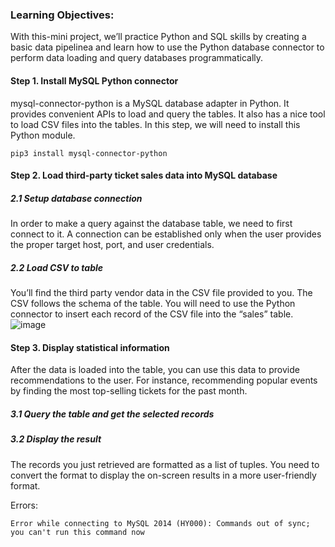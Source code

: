 ### Learning Objectives:
With this-mini project, we’ll practice Python and SQL skills by creating a basic data pipelinea and learn how to use the Python database connector to perform data loading and query
databases programmatically.

#### Step 1. Install MySQL Python connector

mysql-connector-python is a MySQL database adapter in Python. It provides convenient APIs to
load and query the tables. It also has a nice tool to load CSV files into the tables. In this step,
we will need to install this Python module.

`pip3 install mysql-connector-python`

#### Step 2. Load third-party ticket sales data into MySQL database

##### 2.1 Setup database connection
In order to make a query against the database table, we need to first connect to it. A connection
can be established only when the user provides the proper target host, port, and user
credentials.

##### 2.2 Load CSV to table
You’ll find the third party vendor data in the CSV file provided to you. The CSV follows the
schema of the table. You will need to use the Python connector to insert each record of the CSV
file into the “sales” table.
![image](https://user-images.githubusercontent.com/37784402/118389392-a2956900-b5de-11eb-9e10-3910270bae1b.png)


#### Step 3. Display statistical information
After the data is loaded into the table, you can use this data to provide recommendations to the
user. For instance, recommending popular events by finding the most top-selling tickets for the
past month.

##### 3.1 Query the table and get the selected records

##### 3.2 Display the result
The records you just retrieved are formatted as a list of tuples. You need to convert the format to
display the on-screen results in a more user-friendly format.

Errors:

`Error while connecting to MySQL 2014 (HY000): Commands out of sync; you can't run this command now`
